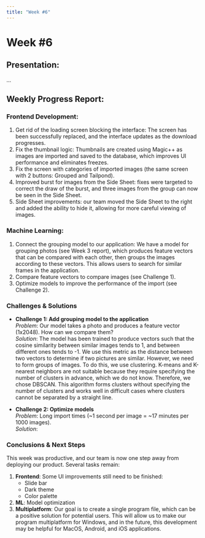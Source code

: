 ```yaml
---
title: "Week #6"
---
```


# **Week #6**

## **Presentation**:

...

## **Weekly Progress Report**:

### **Frontend Development**:

1. Get rid of the loading screen blocking the interface:
   The screen has been successfully replaced, and the interface updates as the download progresses.
2. Fix the thumbnail logic:
   Thumbnails are created using Magic++ as images are imported and saved to the database, which improves UI performance
   and eliminates freezes.
3. Fix the screen with categories of imported images (the same screen with 2 buttons: Grouped and Tailpond).
4. Improved burst for images from the Side Sheet: fixes were targeted to correct the draw of the burst, and three images
   from the group can now be seen in the Side Sheet.
5. Side Sheet improvements: our team moved the Side Sheet to the right and added the ability to hide it, allowing for
   more careful viewing of images.

### **Machine Learning**:

1. Connect the grouping model to our application:
   We have a model for grouping photos (see Week 3 report), which produces feature vectors that can be compared with
   each other, then groups the images according to these vectors. This allows users to search for similar frames in the
   application.
2. Compare feature vectors to compare images (see Challenge 1).
3. Optimize models to improve the performance of the import (see Challenge 2).

### **Challenges & Solutions**

- **Challenge 1: Add grouping model to the application**  
  *Problem*: Our model takes a photo and produces a feature vector (1x2048). How can we compare them?  
  *Solution*: The model has been trained to produce vectors such that the cosine similarity between similar images tends
  to 1, and between different ones tends to -1. We use this metric as the distance between two vectors to determine if
  two pictures are similar. However, we need to form groups of images. To do this, we use clustering. K-means and
  K-nearest neighbors are not suitable because they require specifying the number of clusters in advance, which we do
  not know. Therefore, we chose DBSCAN. This algorithm forms clusters without specifying the number of clusters and
  works well in difficult cases where clusters cannot be separated by a straight line.

- **Challenge 2: Optimize models**  
  *Problem*: Long import times (~1 second per image = ~17 minutes per 1000 images).  
  *Solution*:

### **Conclusions & Next Steps**

This week was productive, and our team is now one step away from deploying our product. Several tasks remain:

1. **Frontend**:
   Some UI improvements still need to be finished:
    - Slide bar
    - Dark theme
    - Color palette
2. **ML**:
   Model optimization
3. **Multiplatform**:
   Our goal is to create a single program file, which can be a positive solution for potential users. This will allow us
   to make our program multiplatform for Windows, and in the future, this development may be helpful for MacOS, Android,
   and iOS applications.
